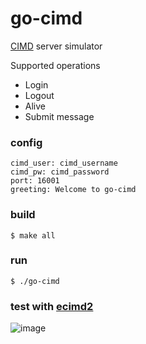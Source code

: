 go-cimd
=======

[CIMD](https://en.wikipedia.org/wiki/CIMD) server simulator 

Supported operations

- Login
- Logout
- Alive
- Submit message


### config
```
cimd_user: cimd_username
cimd_pw: cimd_password
port: 16001
greeting: Welcome to go-cimd
```

### build
```
$ make all
```
### run
```
$ ./go-cimd
```

### test with [ecimd2](https://github.com/VoyagerInnovations/ecimd2)
![image](http://g.recordit.co/27NJAT6gIC.gif)